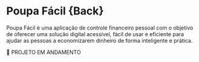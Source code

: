 # Poupa Fácil {Back}
Poupa Fácil é uma aplicação de controle financeiro pessoal com o objetivo de oferecer uma solução digital acessível, fácil de usar e eficiente para ajudar as pessoas a economizarem dinheiro de forma inteligente e prática. 

🚧 PROJETO EM ANDAMENTO
